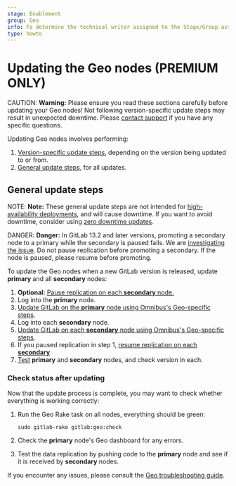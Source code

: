 ```yaml
---
stage: Enablement
group: Geo
info: To determine the technical writer assigned to the Stage/Group associated with this page, see https://about.gitlab.com/handbook/engineering/ux/technical-writing/#designated-technical-writers
type: howto
---
```


# Updating the Geo nodes **(PREMIUM ONLY)**

CAUTION: **Warning:**
Please ensure you read these sections carefully before updating your Geo nodes! Not following version-specific update steps may result in unexpected downtime. Please [contact support](https://about.gitlab.com/support/#contact-support) if you have any specific questions.

Updating Geo nodes involves performing:

1. [Version-specific update steps](version_specific_updates.md), depending on the
   version being updated to or from.
1. [General update steps](#general-update-steps), for all updates.

## General update steps

NOTE: **Note:**
These general update steps are not intended for [high-availability deployments](https://docs.gitlab.com/omnibus/update/README.html#multi-node--ha-deployment), and will cause downtime. If you want to avoid downtime, consider using [zero downtime updates](https://docs.gitlab.com/omnibus/update/README.html#zero-downtime-updates).

DANGER: **Danger:**
In GitLab 13.2 and later versions, promoting a secondary node to a primary while the secondary is paused fails. We are [investigating the issue](https://gitlab.com/gitlab-org/gitlab/-/issues/225173). Do not pause replication before promoting a secondary. If the node is paused, please resume before promoting.

To update the Geo nodes when a new GitLab version is released, update **primary**
and all **secondary** nodes:

1. **Optional:** [Pause replication on each **secondary** node.](../index.md#pausing-and-resuming-replication)
1. Log into the **primary** node.
1. [Update GitLab on the **primary** node using Omnibus's Geo-specific steps](https://docs.gitlab.com/omnibus/update/README.html#geo-deployment).
1. Log into each **secondary** node.
1. [Update GitLab on each **secondary** node using Omnibus's Geo-specific steps](https://docs.gitlab.com/omnibus/update/README.html#geo-deployment).
1. If you paused replication in step 1, [resume replication on each **secondary**](../index.md#pausing-and-resuming-replication)
1. [Test](#check-status-after-updating) **primary** and **secondary** nodes, and check version in each.

### Check status after updating

Now that the update process is complete, you may want to check whether
everything is working correctly:

1. Run the Geo Rake task on all nodes, everything should be green:

   ```shell
   sudo gitlab-rake gitlab:geo:check
   ```

1. Check the **primary** node's Geo dashboard for any errors.
1. Test the data replication by pushing code to the **primary** node and see if it
   is received by **secondary** nodes.

If you encounter any issues, please consult the [Geo troubleshooting guide](troubleshooting.md).
